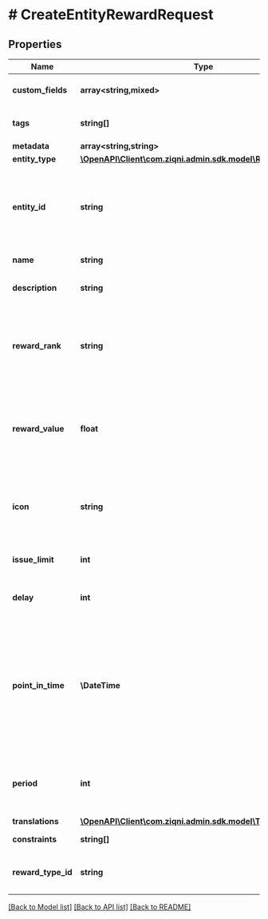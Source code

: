 # # CreateEntityRewardRequest

## Properties

Name | Type | Description | Notes
------------ | ------------- | ------------- | -------------
**custom_fields** | **array<string,mixed>** | A list of custom field entries | [optional]
**tags** | **string[]** | A list of id&#39;s used to tag models | [optional]
**metadata** | **array<string,string>** |  | [optional]
**entity_type** | [**\OpenAPI\Client\com.ziqni.admin.sdk.model\RewardEntityType**](RewardEntityType.md) |  |
**entity_id** | **string** | A unique identifier of an achievement or contest. Dependant on entityType |
**name** | **string** | The name of a reward |
**description** | **string** | The description of a Reward | [optional]
**reward_rank** | **string** | If used in the context of contest this will associate with the rank of the leaderboard |
**reward_value** | **float** | Numerical value of the reward that will be issued based on the reward type |
**icon** | **string** | An Icon id that has been pre uploaded to the system to display for reward | [optional]
**issue_limit** | **int** | how many of thsese rewards are | [optional]
**delay** | **int** | Delay of issuing a reward in minutes | [optional]
**point_in_time** | **\DateTime** | ISO8601 timestamp for when a Reward is available until a specific point in time. All records are stored in UTC time zone | [optional]
**period** | **int** | Reward available for a period of time from issuing in minutes | [optional]
**translations** | [**\OpenAPI\Client\com.ziqni.admin.sdk.model\Translation[]**](Translation.md) |  | [optional]
**constraints** | **string[]** | Additional constraints |
**reward_type_id** | **string** | A unique id of the Reward Type |

[[Back to Model list]](../../README.md#models) [[Back to API list]](../../README.md#endpoints) [[Back to README]](../../README.md)
